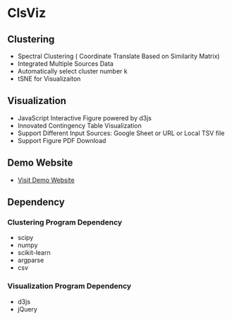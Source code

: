 # ClsViz
## Clustering
- Spectral Clustering ( Coordinate Translate Based on Similarity Matrix)
- Integrated Multiple Sources Data
- Automatically select cluster number k
- tSNE for Visualizaiton

## Visualization
- JavaScript Interactive Figure powered by d3js  
- Innovated Contingency Table Visualization 
- Support Different Input Sources: Google Sheet or URL or Local TSV file
- Support Figure PDF Download


## Demo Website
- [Visit Demo Website](http://garberwiki.umassmed.edu:8000)

## Dependency
### Clustering Program Dependency
- scipy
- numpy
- scikit-learn
- argparse
- csv

### Visualization Program Dependency
- d3js
- jQuery

